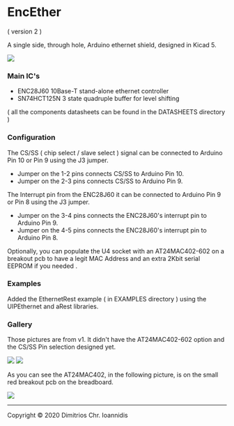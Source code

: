 # EncEther

( version 2 )

A single side, through hole, Arduino ethernet shield, designed in Kicad 5. 



![](https://scm.nephelae.eu/attachments/e00935e9-16aa-4685-a2b0-f74aa86cb5e5)



### Main IC's


* ENC28J60        10Base-T stand-alone ethernet controller
* SN74HCT125N     3 state quadruple buffer for level shifting

( all the components datasheets can be found in the DATASHEETS directory )


### Configuration 


The CS/SS ( chip select / slave select ) signal can be connected to Arduino Pin 10 or Pin 9 using the J3 jumper.

* Jumper on the 1-2 pins connects CS/SS to Arduino Pin 10.
* Jumper on the 2-3 pins connects CS/SS to Arduino Pin 9.


The Interrupt pin from the ENC28J60 it can be connected to Arduino Pin 9 or Pin 8 using the J3 jumper.

* Jumper on the 3-4 pins connects the ENC28J60's interrupt pin to Arduino Pin 9.
* Jumper on the 4-5 pins connects the ENC28J60's interrupt pin to Arduino Pin 8.


Optionally, you can populate the U4 socket with an AT24MAC402-602 on a breakout pcb to have a legit MAC Address and an extra 2Kbit serial EEPROM if you needed .


### Examples

Added the EthernetRest example ( in EXAMPLES directory ) using the UIPEthernet and aRest libraries. 

### Gallery

Those pictures are from v1. It didn't have the AT24MAC402-602 option and the CS/SS Pin selection designed yet.



![](https://scm.nephelae.eu/attachments/b76a6e99-8b8f-4dfb-836d-3518fe474f24)
![](https://scm.nephelae.eu/attachments/8d4cf74e-7e1a-4a05-a1f8-1e81f1515c8c)



As you can see the AT24MAC402, in the following picture, is on the small red breakout pcb on the breadboard.



![](https://scm.nephelae.eu/attachments/55d9cd06-ae08-4b33-aa3e-fe5f2020ff65)


-----


Copyright © 2020 Dimitrios Chr. Ioannidis
